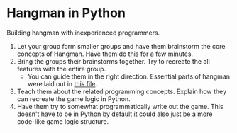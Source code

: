 # Hangman in Python
Building hangman with inexperienced programmers.

1. Let your group form smaller groups and have them brainstorm the core concepts of Hangman. Have them do this for a few minutes.
2. Bring the groups their brainstorms together. Try to recreate the all features with the entire group.
   - You can guide them in the right direction. Essential parts of hangman were laid out in [this file](hangman_core.md).
3. Teach them about the related programming concepts. Explain how they can recreate the game logic in Python.
4. Have them try to somewhat programmatically write out the game. This doesn't have to be in Python by default it could also just be a more code-like game logic structure. 
